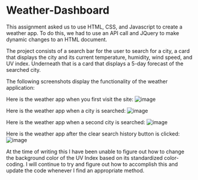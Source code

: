 ﻿# Weather-Dashboard
This assignment asked us to use HTML, CSS, and Javascript to create a weather app. To do this, we had to use an API call and JQuery to make dynamic changes to an HTML document. 

The project consists of a search bar for the user to search for a city, a card that displays the city and its current temperature, humidity, wind speed, and UV index. Underneath that is a card that displays a 5-day forecast of the searched city. 

The following screenshots display the functionality of the weather application:

Here is the weather app when you first visit the site: 
![image](https://user-images.githubusercontent.com/77941463/112740769-c37dfe00-8f4d-11eb-8366-8575b32e1137.png)

Here is the weather app when a city is searched: 
![image](https://user-images.githubusercontent.com/77941463/112740782-d264b080-8f4d-11eb-97c9-effd6f5c5e0c.png)

Here is the weather app when a second city is searched:
![image](https://user-images.githubusercontent.com/77941463/112740793-e27c9000-8f4d-11eb-8231-5d1852e766ac.png)

Here is the weather app after the clear search history button is clicked:
![image](https://user-images.githubusercontent.com/77941463/112740802-f7592380-8f4d-11eb-8147-b3e8c79e629d.png)

At the time of writing this I have been unable to figure out how to change the background color of the UV Index based on its standardized color-coding. I will continue to try and figure out how to accomplish this and update the code whenever I find an appropriate method. 
